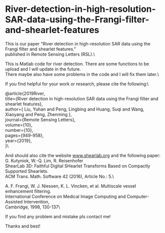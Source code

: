 # River-detection-in-high-resolution-SAR-data-using-the-Frangi-filter-and-shearlet-features
This is our paper "River detection in high-resolution SAR data using the Frangi filter and shearlet features."\
published in Remote Sensing Letters (RSL).\

This is Matlab code for river detection. There are some functions to be upload and I will update in the future.\
There maybe also have some problems in the code and I will fix them later.\

If you find helpful for your work or research, please cite the following:\

@article{2019River,\
  title={River detection in high-resolution SAR data using the Frangi filter and shearlet features},\
  author={ Liu, Yuhan  and  Peng, Lingbing  and  Huang, Suqi  and  Wang, Xiaoyang  and  Peng, Zhenming },\
  journal={Remote Sensing Letters},\
  volume={10},\
  number={10},\
  pages={949-958},\
  year={2019},\
}\

And should also cite the website www.shearlab.org and the following paper:\
G. Kutyniok, W.-Q. Lim, R. Reisenhofer\
ShearLab 3D: Faithful Digital SHearlet Transforms Based on Compactly Supported Shearlets.\
ACM Trans. Math. Software 42 (2016), Article No.: 5.\

A. F. Frangi, W. J. Niessen, K. L. Vincken, et al. Multiscale vessel enhancement filtering.\
International Conference on Medical Image Computing and Computer-Assisted Intervention,\
Cambridge, 1998, 130-137\

If you find any problem and mistake pls contact me!

Thanks and best!
